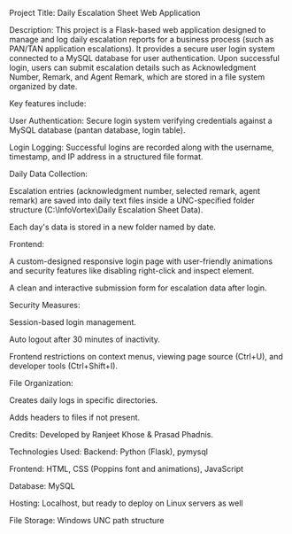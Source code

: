Project Title:
Daily Escalation Sheet Web Application

Description:
This project is a Flask-based web application designed to manage and log daily escalation reports for a business process (such as PAN/TAN application escalations). It provides a secure user login system connected to a MySQL database for user authentication. Upon successful login, users can submit escalation details such as Acknowledgment Number, Remark, and Agent Remark, which are stored in a file system organized by date.

Key features include:

User Authentication: Secure login system verifying credentials against a MySQL database (pantan database, login table).

Login Logging: Successful logins are recorded along with the username, timestamp, and IP address in a structured file format.

Daily Data Collection:

Escalation entries (acknowledgment number, selected remark, agent remark) are saved into daily text files inside a UNC-specified folder structure (C:\InfoVortex\Daily Escalation Sheet Data).

Each day's data is stored in a new folder named by date.

Frontend:

A custom-designed responsive login page with user-friendly animations and security features like disabling right-click and inspect element.

A clean and interactive submission form for escalation data after login.

Security Measures:

Session-based login management.

Auto logout after 30 minutes of inactivity.

Frontend restrictions on context menus, viewing page source (Ctrl+U), and developer tools (Ctrl+Shift+I).

File Organization:

Creates daily logs in specific directories.

Adds headers to files if not present.

Credits:
Developed by Ranjeet Khose & Prasad Phadnis.

Technologies Used:
Backend: Python (Flask), pymysql

Frontend: HTML, CSS (Poppins font and animations), JavaScript

Database: MySQL

Hosting: Localhost, but ready to deploy on Linux servers as well

File Storage: Windows UNC path structure
